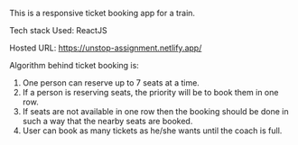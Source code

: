This is a responsive ticket booking app for a train.

Tech stack Used: ReactJS

Hosted URL: https://unstop-assignment.netlify.app/

Algorithm behind ticket booking is:
1. One person can reserve up to 7 seats at a time.
2. If a person is reserving seats, the priority will be to book them in one row.
3. If seats are not available in one row then the booking should be done in such a way that the nearby
seats are booked.
4. User can book as many tickets as he/she wants until the coach is full.
